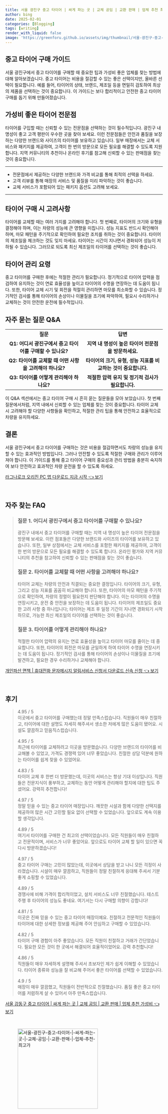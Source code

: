 ```yaml
---
title: 서울 광진구 중고 타이어 | 싸게 파는 곳 | 교체 공임 | 교환 판매 | 업체 추천 최고가
author: bing
date: 2025-02-01
categories: [Blogging]
tags: [writing]
render_with_liquid: false
image: 'https://greenforu.github.io/assets/img/thumbnail/서울-광진구-중고-타이어-|-싸게-파는-곳-|-교체-공임-|-교환-판매-|-업체-추천-최고가.webp'
---
```



<h2 id='중고 타이어 구매 가이드'>중고 타이어 구매 가이드</h2>

<p>서울 광진구에서 중고 타이어를 구매할 때 중요한 팁과 가성비 좋은 업체를 찾는 방법에 대해 알아보겠습니다. 중고 타이어는 비용을 절감할 수 있는 좋은 선택이지만, 올바른 선택이 필요합니다. 예를 들어, 타이어의 상태, 브랜드, 제조일 등을 면밀히 검토하여 최상의 제품을 선택하는 것이 중요합니다. 이 가이드는 보다 합리적이고 안전한 중고 타이어 구매를 돕기 위해 만들어졌습니다.</p>

<h2 id='가성비 좋은 타이어 전문점'>가성비 좋은 타이어 전문점</h2>

<p>타이어를 구입할 때는 신뢰할 수 있는 전문점을 선택하는 것이 필수적입니다. 광진구 내 명성이 좋고 고객 평판이 우수한 곳을 찾아 보세요. 이런 전문점들은 안전과 품질을 보장하는 다양한 브랜드와 사이즈의 타이어를 보유하고 있습니다. 일부 매장에서는 교체 서비스와 패키지를 제공하여, 고객이 한 번의 방문으로 모든 필요를 해결할 수 있도록 지원합니다. 지역 커뮤니티의 추천이나 온라인 후기를 참고해 신뢰할 수 있는 판매점을 찾는 것이 중요합니다.</p>

<hr />

<ul>
    <li>전문점에서 제공하는 다양한 브랜드와 가격 비교를 통해 최적의 선택을 하세요.</li>
    <li>고객 리뷰를 통해 매장의 서비스 및 품질을 미리 파악하는 것이 좋습니다.</li>
    <li>교체 서비스가 포함되어 있는 패키지 옵션도 고려해 보세요.</li>
</ul>

<hr />

<h2 id='타이어 구매 시 고려사항'>타이어 구매 시 고려사항</h2>

<p>타이어를 교체할 때는 여러 가지를 고려해야 합니다. 첫 번째로, 타이어의 크기와 유형을 결정해야 하며, 이는 차량의 성능에 큰 영향을 미칩니다. 성능 지표도 반드시 확인해야 하며, 마모 패턴을 주기적으로 확인하여 필요한 조치를 취하는 것이 중요합니다. 타이어의 제조일을 체크하는 것도 잊지 마세요. 타이어는 시간이 지나면서 경화되어 성능이 저하될 수 있습니다. 그러므로 되도록 최신 제조일의 타이어를 선택하는 것이 좋습니다.</p>

<h2 id='타이어 관리 요령'>타이어 관리 요령</h2>

<p>중고 타이어를 구매한 후에는 적절한 관리가 필요합니다. 정기적으로 타이어 압력을 점검하여 유지하는 것이 연료 효율성을 높이고 타이어의 수명을 연장하는 데 도움이 됩니다. 또한, 타이어 교체 시기 및 회전을 적절히 관리하면 마모를 최소화할 수 있습니다. 정기적인 검사를 통해 타이어의 손상이나 이물질을 조기에 파악하여, 필요시 수리하거나 교체하는 것이 안전한 운전에 필수적입니다.</p>

<h2 id='자주 묻는 질문 Q&A'>자주 묻는 질문 Q&A</h2>

<table>
    <tr>
        <td style="text-align: center; height: 17px;"><b>질문</b></td>
        <td style="text-align: center; height: 17px;"><b>답변</b></td>
    </tr>
    <tr>
        <td style="text-align: center; height: 17px;"><b>Q1: 어디서 광진구에서 중고 타이어를 구매할 수 있나요?</b></td>
        <td style="text-align: center; height: 17px;"><b>지역 내 명성이 높은 타이어 전문점을 방문하세요.</b></td>
    </tr>
    <tr>
        <td style="text-align: center; height: 17px;"><b>Q2: 타이어를 교체할 때 어떤 사항을 고려해야 하나요?</b></td>
        <td style="text-align: center; height: 17px;"><b>타이어의 크기, 유형, 성능 지표를 비교하는 것이 중요합니다.</b></td>
    </tr>
    <tr>
        <td style="text-align: center; height: 17px;"><b>Q3: 타이어를 어떻게 관리해야 하나요?</b></td>
        <td style="text-align: center; height: 17px;"><b>적절한 압력 유지 및 정기적 검사가 필요합니다.</b></td>
    </tr>
</table>

<p>이 Q&A 섹션에서는 중고 타이어 구매 시 흔히 묻는 질문들을 모아 보았습니다. 첫 번째 질문에서처럼, 지역 내에서 신뢰할 수 있는 업체를 찾는 것이 중요합니다. 타이어 교체 시 고려해야 할 다양한 사항들을 확인하고, 적절한 관리 팁을 통해 안전하고 효율적으로 차량을 유지하세요.</p>

<h2 id='결론'>결론</h2>

<p>서울 광진구에서 중고 타이어를 구매하는 것은 비용을 절감하면서도 차량의 성능을 유지할 수 있는 효과적인 방법입니다. 그러나 안전할 수 있도록 적절한 구매와 관리가 이루어져야 합니다. 이 가이드를 통해 중고 타이어 구매의 중요성과 관리 방법을 충분히 숙지하여 보다 안전하고 효과적인 차량 운전을 할 수 있도록 하세요.</p>


<p><a class="click-button" title="라그나로크 오리진 PC 앱 다운로드 지금 시작" href="https://greenforu.github.io/posts/%EB%9D%BC%EA%B7%B8%EB%82%98%EB%A1%9C%ED%81%AC-%EC%98%A4%EB%A6%AC%EC%A7%84-PC-%EC%95%B1-%EB%8B%A4%EC%9A%B4%EB%A1%9C%EB%93%9C-%EC%A7%80%EA%B8%88-%EC%8B%9C%EC%9E%91/" rel="dofollow">라그나로크 오리진 PC 앱 다운로드 지금 시작 👈 보기</a></p><br>
<h2 id='자주_찾는_FAQ'>자주 찾는 FAQ</h2>
<div itemscope="" itemtype="https://schema.org/FAQPage"> 
<blockquote> 
<div itemscope="" itemprop="mainEntity" itemtype="https://schema.org/Question"> 
<h3 itemprop="name">질문 1. 어디서 광진구에서 중고 타이어를 구매할 수 있나요?</h3> 
<div itemscope="" itemprop="acceptedAnswer" itemtype="https://schema.org/Answer"> 
<span itemprop="text"> 
<p>광진구 내에서 중고 타이어를 구매할 때는 지역 내 명성이 높은 타이어 전문점을 방문해 보세요. 이런 점포들은 다양한 브랜드와 사이즈의 타이어를 보유하고 있습니다. 또한, 일부 상점에서는 교체 서비스를 포함한 패키지를 제공하여, 고객이 한 번의 방문으로 모든 필요를 해결할 수 있도록 합니다. 온라인 평가와 지역 커뮤니티의 추천을 참고하여 신뢰할 수 있는 판매점을 찾는 것이 좋습니다.</p> 
</span> 
</div> 
</div> 

<div itemscope="" itemprop="mainEntity" itemtype="https://schema.org/Question"> 
<h3 itemprop="name">질문 2. 타이어를 교체할 때 어떤 사항을 고려해야 하나요?</h3> 
<div itemscope="" itemprop="acceptedAnswer" itemtype="https://schema.org/Answer"> 
<span itemprop="text"> 
<p>타이어 교체는 차량의 안전과 직결되는 중요한 결정입니다. 타이어의 크기, 유형, 그리고 성능 지표를 꼼꼼히 비교해야 합니다. 또한, 타이어의 마모 패턴을 주기적으로 확인하여, 차량의 정렬이 필요한지 판단해야 합니다. 이는 타이어의 수명을 연장시키고, 운전 중 안전을 보장하는 데 도움이 됩니다. 타이어의 제조일도 중요한 고려 사항 중 하나입니다; 타이어는 제조 후 일정 기간이 지나면 경화되기 시작하므로, 가능한 최신 제조일의 타이어를 선택하는 것이 좋습니다.</p> 
</span> 
</div> 
</div> 

<div itemscope="" itemprop="mainEntity" itemtype="https://schema.org/Question"> 
<h3 itemprop="name">질문 3. 타이어를 어떻게 관리해야 하나요?</h3> 
<div itemscope="" itemprop="acceptedAnswer" itemtype="https://schema.org/Answer"> 
<span itemprop="text"> 
<p>적절한 타이어 압력의 유지는 연료 효율성을 높이고 타이어 마모를 줄이는 데 중요합니다. 또한, 타이어의 회전은 마모를 균일하게 하여 타이어 수명을 연장시키는 데 도움이 됩니다. 정기적인 검사를 통해 타이어의 손상이나 이물질을 조기에 발견하고, 필요한 경우 수리하거나 교체해야 합니다.</p> 
</span> 
</div> 
</div> 
</blockquote> 
</div>
<p><a class="click-button" title="개인파산 면책 | 휴대전화 문자메시지 알림서비스 신청서 다운로드 신속 신청" href="https://greenforu.github.io/posts/%EA%B0%9C%EC%9D%B8%ED%8C%8C%EC%82%B0-%EB%A9%B4%EC%B1%85-%ED%9C%B4%EB%8C%80%EC%A0%84%ED%99%94-%EB%AC%B8%EC%9E%90%EB%A9%94%EC%8B%9C%EC%A7%80-%EC%95%8C%EB%A6%BC%EC%84%9C%EB%B9%84%EC%8A%A4-%EC%8B%A0%EC%B2%AD%EC%84%9C-%EB%8B%A4%EC%9A%B4%EB%A1%9C%EB%93%9C-%EC%8B%A0%EC%86%8D-%EC%8B%A0%EC%B2%AD/" rel="dofollow">개인파산 면책 | 휴대전화 문자메시지 알림서비스 신청서 다운로드 신속 신청 👈 보기</a></p><br>
<h2 id='후기'>후기</h2>
<div itemscope itemtype="https://schema.org/Product">
  <blockquote>
  <div itemprop="review" itemscope itemtype="https://schema.org/Review">
      <div itemprop="reviewRating" itemscope itemtype="https://schema.org/Rating"> <span itemprop="ratingValue">4.95</span> / <span itemprop="bestRating">5</span> </div>
      <span itemprop="reviewBody">이곳에서 중고 타이어를 구매했는데 정말 만족스럽습니다. 직원들이 매우 친절하고, 타이어에 대한 설명도 자세히 해주셔서 생소한 저에게 많은 도움이 됐어요. 시설도 깔끔하고 믿음직스럽습니다.</span>
  </div>
  <br>
  <div itemprop="review" itemscope itemtype="https://schema.org/Review">
      <div itemprop="reviewRating" itemscope itemtype="https://schema.org/Rating"> <span itemprop="ratingValue">4.95</span> / <span itemprop="bestRating">5</span> </div>
      <span itemprop="reviewBody">최근에 타이어를 교체하려고 이곳을 방문했습니다. 다양한 브랜드의 타이어를 비교해볼 수 있었고, 가격도 경쟁력 있어 너무 좋았습니다. 친절한 상담 덕분에 원하는 타이어를 쉽게 찾을 수 있었어요.</span>
  </div>
  <br>
  <div itemprop="review" itemscope itemtype="https://schema.org/Review">
      <div itemprop="reviewRating" itemscope itemtype="https://schema.org/Rating"> <span itemprop="ratingValue">4.83</span> / <span itemprop="bestRating">5</span> </div>
      <span itemprop="reviewBody">타이어 교체 후 한번 더 방문했는데, 이곳의 서비스는 항상 기대 이상입니다. 직원들은 전문지식이 풍부하고, 교체하는 동안 어떻게 관리해야 할지에 대한 팁도 주셨어요. 강력히 추천합니다!</span>
  </div>
  <br>
  <div itemprop="review" itemscope itemtype="https://schema.org/Review">
      <div itemprop="reviewRating" itemscope itemtype="https://schema.org/Rating"> <span itemprop="ratingValue">4.97</span> / <span itemprop="bestRating">5</span> </div>
      <span itemprop="reviewBody">정말 믿을 수 있는 중고 타이어 매장입니다. 깨끗한 시설과 함께 다양한 선택지를 제공하여 많은 시간 고민할 필요 없이 선택할 수 있었습니다. 앞으로도 계속 이용할 생각입니다.</span>
  </div>
  <br>
  <div itemprop="review" itemscope itemtype="https://schema.org/Review">
      <div itemprop="reviewRating" itemscope itemtype="https://schema.org/Rating"> <span itemprop="ratingValue">4.89</span> / <span itemprop="bestRating">5</span> </div>
      <span itemprop="reviewBody">여기서 타이어를 구매한 건 최고의 선택이었습니다. 모든 직원들이 매우 친절하고 전문적이며, 서비스가 너무 좋았어요. 앞으로도 타이어 교체 할 일이 있으면 꼭 다시 방문하겠습니다!</span>
  </div>
  <br>
  <div itemprop="review" itemscope itemtype="https://schema.org/Review">
      <div itemprop="reviewRating" itemscope itemtype="https://schema.org/Rating"> <span itemprop="ratingValue">4.97</span> / <span itemprop="bestRating">5</span> </div>
      <span itemprop="reviewBody">중고 타이어 구매는 고민이 많았는데, 이곳에서 상담을 받고 나니 모든 걱정이 사라졌습니다. 시설이 매우 깔끔하고, 직원들이 정말 친절하게 응대해 주셔서 기분 좋게 쇼핑할 수 있었습니다.</span>
  </div>
  <br>
  <div itemprop="review" itemscope itemtype="https://schema.org/Review">
      <div itemprop="reviewRating" itemscope itemtype="https://schema.org/Rating"> <span itemprop="ratingValue">4.89</span> / <span itemprop="bestRating">5</span> </div>
      <span itemprop="reviewBody">경쟁사에 비해 가격이 합리적이었고, 설치 서비스도 너무 친절했습니다. 테스트 주행 후 타이어의 성능도 좋네요. 여기서는 다시 구매할 의향이 강합니다!</span>
  </div>
  <br>
  <div itemprop="review" itemscope itemtype="https://schema.org/Review">
      <div itemprop="reviewRating" itemscope itemtype="https://schema.org/Rating"> <span itemprop="ratingValue">4.81</span> / <span itemprop="bestRating">5</span> </div>
      <span itemprop="reviewBody">이곳은 진짜 믿을 수 있는 중고 타이어 매장이예요. 친절하고 전문적인 직원들이 타이어에 대한 상세한 정보를 제공해 주어 안심하고 구매할 수 있었습니다.</span>
  </div>
  <br>
  <div itemprop="review" itemscope itemtype="https://schema.org/Review">
      <div itemprop="reviewRating" itemscope itemtype="https://schema.org/Rating"> <span itemprop="ratingValue">4.82</span> / <span itemprop="bestRating">5</span> </div>
      <span itemprop="reviewBody">타이어 구매 경험이 아주 좋았습니다. 모든 직원이 친절하고 거래가 간단었습니다. 필요한 모든 것이 한 곳에서 해결되어 효율적이었어요. 강력 추천합니다!</span>
  </div>
  <br>
  <div itemprop="review" itemscope itemtype="https://schema.org/Review">
      <div itemprop="reviewRating" itemscope itemtype="https://schema.org/Rating"> <span itemprop="ratingValue">4.86</span> / <span itemprop="bestRating">5</span> </div>
      <span itemprop="reviewBody">직원들이 매우 자세하게 설명해 주셔서 초보자인 제가 쉽게 이해할 수 있었습니다. 타이어 종류와 성능을 잘 비교해 주어서 좋은 타이어를 선택할 수 있었습니다.</span>
  </div>
  <br>
  <div itemprop="review" itemscope itemtype="https://schema.org/Review">
      <div itemprop="reviewRating" itemscope itemtype="https://schema.org/Rating"> <span itemprop="ratingValue">4.9</span> / <span itemprop="bestRating">5</span> </div>
      <span itemprop="reviewBody">매장이 매우 깔끔했고, 직원들이 전반적으로 친절했습니다. 품질 좋은 중고 타이어를 저렴하게 살 수 있어서 아주 만족스럽습니다.</span>
  </div>
  </blockquote>
</div>
<p><a class="click-button" title="서울 강동구 중고 타이어 | 싸게 파는 곳 | 교체 공임 | 교환 판매 | 업체 추천 가성비" href="https://greenforu.github.io/posts/%EC%84%9C%EC%9A%B8-%EA%B0%95%EB%8F%99%EA%B5%AC-%EC%A4%91%EA%B3%A0-%ED%83%80%EC%9D%B4%EC%96%B4-%EC%8B%B8%EA%B2%8C-%ED%8C%8C%EB%8A%94-%EA%B3%B3-%EA%B5%90%EC%B2%B4-%EA%B3%B5%EC%9E%84-%EA%B5%90%ED%99%98-%ED%8C%90%EB%A7%A4-%EC%97%85%EC%B2%B4-%EC%B6%94%EC%B2%9C-%EA%B0%80%EC%84%B1%EB%B9%84/" rel="dofollow">서울 강동구 중고 타이어 | 싸게 파는 곳 | 교체 공임 | 교환 판매 | 업체 추천 가성비 👈 보기</a></p><br>
<figure class="image"><img src="https://greenforu.github.io/assets/img/thumbnail/서울-광진구-중고-타이어-|-싸게-파는-곳-|-교체-공임-|-교환-판매-|-업체-추천-최고가.webp" alt="서울-광진구-중고-타이어-|-싸게-파는-곳-|-교체-공임-|-교환-판매-|-업체-추천-최고가" width="256" height="256"></figure>